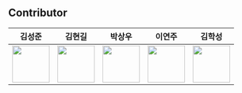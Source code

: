 ## Contributor

|           김성준              |           김현길              |           박상우              |              이연주              |                김학성         |
|-------------------------------|------------------------------|-------------------------------|----------------------------------|------------------------------|
|<a href="https://github.com/method76"><img src="https://avatars.githubusercontent.com/u/13836042?v=4" width="75"></a>|<a href="https://github.com/giribitflow"><img src="https://avatars.githubusercontent.com/u/106512697?v=4" width="75"></a>|<a href="https://github.com/cyberprophet"><img src="https://avatars.githubusercontent.com/u/48705422?v=4" width="75"></a>|<a href="https://github.com/yeonjoo86"><img src="https://avatars.githubusercontent.com/u/107525085?v=4" width="75"></a>|<a href="https://github.com/haksung59"><img src="https://avatars.githubusercontent.com/u/82303691?v=4" width="75"></a> |
